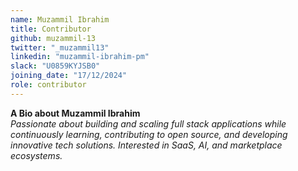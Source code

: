 ```yaml
---
name: Muzammil Ibrahim
title: Contributor
github: muzammil-13
twitter: "_muzammil13"
linkedin: "muzammil-ibrahim-pm"
slack: "U0859KYJSB0"
joining_date: "17/12/2024"
role: contributor
---
```


**A Bio about Muzammil Ibrahim**  
_Passionate about building and scaling full stack applications while continuously learning, contributing to open source, and developing innovative tech solutions. Interested in SaaS, AI, and marketplace ecosystems._
